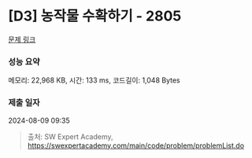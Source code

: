 # [D3] 농작물 수확하기 - 2805 

[문제 링크](https://swexpertacademy.com/main/code/problem/problemDetail.do?contestProbId=AV7GLXqKAWYDFAXB) 

### 성능 요약

메모리: 22,968 KB, 시간: 133 ms, 코드길이: 1,048 Bytes

### 제출 일자

2024-08-09 09:35



> 출처: SW Expert Academy, https://swexpertacademy.com/main/code/problem/problemList.do